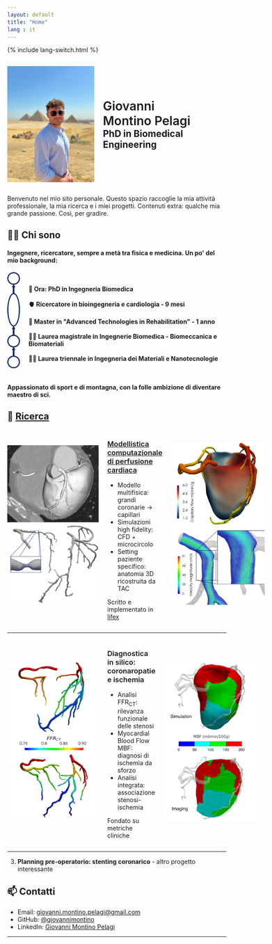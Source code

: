 ```yaml
---
layout: default
title: "Home"
lang : it
---
```

{% include lang-switch.html %}

<div style="display: flex; align-items: center;">
<img src="/photos/home/homepage.jpg" alt="Foto Homepage" style="width: 200px; margin-right: 20px; margin-bottom: 15px; margin-top: 15px;">
  <div>
    <h1 style="margin: 0; font-weight: 600;">Giovanni</h1>
    <h1 style="margin: 0; font-weight: 600;">Montino Pelagi</h1>
    <h2 style="margin: 0;">PhD in Biomedical Engineering</h2>
  </div>
</div>

Benvenuto nel mio sito personale. Questo spazio raccoglie la mia attività professionale, la mia ricerca e i miei progetti.
Contenuti extra: qualche mia grande passione. Così, per gradire.

## 👨‍🔬 Chi sono

#### Ingegnere, ricercatore, sempre a metà tra fisica e medicina. Un po' del mio background:

<div style="display: flex; align-items:center">
<img src="/photos/home/timeline.png" alt="timeline" style="width: 29px; margin-right: 20px; margin-bottom: 15px;">
<h4> 🧠 Ora: PhD in Ingegneria Biomedica <br><br>
🫀 Ricercatore in bioingegneria e cardiologia - 9 mesi <br><br>
🦿 Master in "Advanced Technologies in Rehabilitation" - 1 anno <br><br>
👨‍🎓 Laurea magistrale in Ingegnerie Biomedica - Biomeccanica e Biomateriali <br><br>
👨‍🎓 Laurea triennale in Ingegneria dei Materiali e Nanotecnologie
</h4>
</div>

#### Appassionato di sport e di montagna, con la folle ambizione di diventare maestro di sci.

## 📁 [Ricerca](/ricerca/)

<div style="display: flex; align-items:center">
<img src="/photos/home/project1_1.png" alt="Foto ricerca 1" style="width: 210px; margin-right: 20px; margin-bottom: 15px;">
  <div>
    <a href="/linee_ricerca/modellistica">
      <h3 style="font-weight: 600;">Modellistica computazionale di perfusione cardiaca</h3>
    </a>
    <ul>
      <li>Modello multifisica:<br> grandi coronarie &rarr; capillari</li>
      <li>Simulazioni high fidelity:<br>CFD + microcircolo</li>
      <li>Setting paziente specifico:<br> anatomia 3D ricostruita da TAC</li>
    </ul>
    <p> Scritto e implementato in <a href="https://lifex.gitlab.io/" target="_blank" rel="noopener noreferrer"> lifex </a></p>
  </div>
<img src="/photos/home/project1_2.png" alt="Foto ricerca 2" style="width: 215px; margin-left: 20px; margin-bottom: 20px;">
</div>
<hr>

<div style="display: flex; align-items:center">
<img src="/photos/home/project2_1.png" alt="Foto ricerca 3" style="width: 210px; margin-right: 20px; margin-bottom: 20px; margin-top: 10px;">
  <div>
    <h3 style="font-weight: 600;">Diagnostica in silico: coronaropatie e ischemia</h3>
    <ul>
      <li>Analisi FFR<sub>CT</sub>:<br>rilevanza funzionale delle stenosi</li>
      <li>Myocardial Blood Flow MBF:<br>diagnosi di ischemia da sforzo</li>
      <li>Analisi integrata:<br>associazione stenosi-ischemia</li>
    </ul>
    <p> Fondato su metriche cliniche </p>
  </div>
<img src="/photos/home/project2_2.png" alt="Foto ricerca 4" style="width: 215px; margin-left: 20px; margin-bottom: 20px; margin-top: 10px;">
</div>
<hr>

3. **Planning pre-operatorio: stenting coronarico** - altro progetto interessante

## 📫 Contatti

- Email: [giovanni.montino.pelagi@gmail.com](mailto:giovanni.montino.pelagi@gmail.com)
- GitHub: [@giovannimontino](https://github.com/giovannimontino)
- LinkedIn: [Giovanni Montino Pelagi](https://www.linkedin.com/in/giovanni-montino-pelagi/)

---
